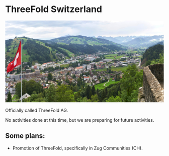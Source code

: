 # ThreeFold Switzerland

![](img/crypto_valley_zug_.jpg)

Officially called ThreeFold AG.

No activities done at this time, but we are preparing for future activities.

## Some plans:

- Promotion of ThreeFold, specifically in Zug Communities (CH).

<!-- 

## Structure: March 2020

TODO: need link to official doc, address, ...

<!-- TODO: are we part of https://cryptovalley.swiss/ , if yes link to it

!!!def alias:threefold_ag,tf_ag,threefold_ch,tf_ch,ThreeFold_Switzerland,TF_Switzerland -->
